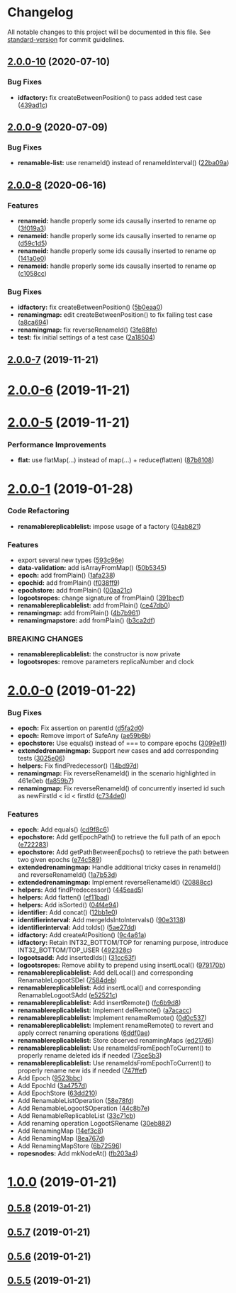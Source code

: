 # Changelog

All notable changes to this project will be documented in this file. See [standard-version](https://github.com/conventional-changelog/standard-version) for commit guidelines.

## [2.0.0-10](https://github.com/coast-team/mute-structs/compare/v2.0.0-9...v2.0.0-10) (2020-07-10)


### Bug Fixes

* **idfactory:** fix createBetweenPosition() to pass added test case ([439ad1c](https://github.com/coast-team/mute-structs/commit/439ad1ca773cec1008c6d366b445c059ceb65863))

## [2.0.0-9](https://github.com/coast-team/mute-structs/compare/v2.0.0-8...v2.0.0-9) (2020-07-09)


### Bug Fixes

* **renamable-list:** use renameId() instead of renameIdInterval() ([22ba09a](https://github.com/coast-team/mute-structs/commit/22ba09ace073d2d9e4244cb7dc462a42c169f1f4))

## [2.0.0-8](https://github.com/coast-team/mute-structs/compare/v2.0.0-7...v2.0.0-8) (2020-06-16)


### Features

* **renameid:** handle properly some ids causally inserted to rename op ([3f019a3](https://github.com/coast-team/mute-structs/commit/3f019a3b5bcceb0576c22bb6d7566edb00f34ed1))
* **renameid:** handle properly some ids causally inserted to rename op ([d59c1d5](https://github.com/coast-team/mute-structs/commit/d59c1d58f1ff58933a8e7e33f271a2a04e746a0b))
* **renameid:** handle properly some ids causally inserted to rename op ([141a0e0](https://github.com/coast-team/mute-structs/commit/141a0e0e7027fca4dc3ee80551bb289e04c5f780))
* **renameid:** handle properly some ids causally inserted to rename op ([c1058cc](https://github.com/coast-team/mute-structs/commit/c1058ccd60618e833ffe449227c1899aab53b2bc))


### Bug Fixes

* **idfactory:** fix createBetweenPosition() ([5b0eaa0](https://github.com/coast-team/mute-structs/commit/5b0eaa0938239e689e589753e9bea2ea3c11b20f))
* **renamingmap:** edit createBetweenPosition() to fix failing test case ([a8ca694](https://github.com/coast-team/mute-structs/commit/a8ca6943dd2362a65cfb7449611f4cf40afe0293))
* **renamingmap:** fix reverseRenameId() ([3fe88fe](https://github.com/coast-team/mute-structs/commit/3fe88fe42ea3608b4fcc43ada6a250c9916d475a))
* **test:** fix initial settings of a test case ([2a18504](https://github.com/coast-team/mute-structs/commit/2a1850429870af90863554513463d0ef82754b47))

## [2.0.0-7](https://github.com/coast-team/mute-structs/compare/v2.0.0-6...v2.0.0-7) (2019-11-21)

<a name="2.0.0-6"></a>
# [2.0.0-6](https://github.com/coast-team/mute-structs/compare/v2.0.0-5...v2.0.0-6) (2019-11-21)



<a name="2.0.0-5"></a>
# [2.0.0-5](https://github.com/coast-team/mute-structs/compare/v2.0.0-4...v2.0.0-5) (2019-11-21)


### Performance Improvements

* **flat:** use flatMap(...) instead of map(...) + reduce(flatten) ([87b8108](https://github.com/coast-team/mute-structs/commit/87b8108))



<a name="2.0.0-1"></a>
# [2.0.0-1](https://github.com/coast-team/mute-structs/compare/v2.0.0-0...v2.0.0-1) (2019-01-28)


### Code Refactoring

* **renamablereplicablelist:** impose usage of a factory ([04ab821](https://github.com/coast-team/mute-structs/commit/04ab821))


### Features

* export several new types ([593c96e](https://github.com/coast-team/mute-structs/commit/593c96e))
* **data-validation:** add isArrayFromMap() ([50b5345](https://github.com/coast-team/mute-structs/commit/50b5345))
* **epoch:** add fromPlain() ([1afa238](https://github.com/coast-team/mute-structs/commit/1afa238))
* **epochid:** add fromPlain() ([f038ff9](https://github.com/coast-team/mute-structs/commit/f038ff9))
* **epochstore:** add fromPlain() ([00aa21c](https://github.com/coast-team/mute-structs/commit/00aa21c))
* **logootsropes:** change signature of fromPlain() ([391becf](https://github.com/coast-team/mute-structs/commit/391becf))
* **renamablereplicablelist:** add fromPlain() ([ce47db0](https://github.com/coast-team/mute-structs/commit/ce47db0))
* **renamingmap:** add fromPlain() ([4b7b961](https://github.com/coast-team/mute-structs/commit/4b7b961))
* **renamingmapstore:** add fromPlain() ([b3ca2df](https://github.com/coast-team/mute-structs/commit/b3ca2df))


### BREAKING CHANGES

* **renamablereplicablelist:** the constructor is now private
* **logootsropes:** remove parameters replicaNumber and clock



<a name="2.0.0-0"></a>
# [2.0.0-0](https://github.com/coast-team/mute-structs/compare/v1.0.0...v2.0.0-0) (2019-01-22)


### Bug Fixes

* **epoch:** Fix assertion on parentId ([d5fa2d0](https://github.com/coast-team/mute-structs/commit/d5fa2d0))
* **epoch:** Remove import of SafeAny ([ae59b6b](https://github.com/coast-team/mute-structs/commit/ae59b6b))
* **epochstore:** Use equals() instead of === to compare epochs ([3099e11](https://github.com/coast-team/mute-structs/commit/3099e11))
* **extendedrenamingmap:** Support new cases and add corresponding tests ([3025e06](https://github.com/coast-team/mute-structs/commit/3025e06))
* **helpers:** Fix findPredecessor() ([14bd97d](https://github.com/coast-team/mute-structs/commit/14bd97d))
* **renamingmap:** Fix reverseRenameId() in the scenario highlighted in 461e0eb ([fa859b7](https://github.com/coast-team/mute-structs/commit/fa859b7))
* **renamingmap:** Fix reverseRenameId() of concurrently inserted id such as newFirstId < id < firstId ([c734de0](https://github.com/coast-team/mute-structs/commit/c734de0))


### Features

* **epoch:** Add equals() ([cd9f8c6](https://github.com/coast-team/mute-structs/commit/cd9f8c6))
* **epochstore:** Add getEpochPath() to retrieve the full path of an epoch ([e722283](https://github.com/coast-team/mute-structs/commit/e722283))
* **epochstore:** Add getPathBetweenEpochs() to retrieve the path between two given epochs ([e74c589](https://github.com/coast-team/mute-structs/commit/e74c589))
* **extendedrenamingmap:** Handle additional tricky cases in renameId() and reverseRenameId() ([1a7b53d](https://github.com/coast-team/mute-structs/commit/1a7b53d))
* **extendedrenamingmap:** Implement reverseRenameId() ([20888cc](https://github.com/coast-team/mute-structs/commit/20888cc))
* **helpers:** Add findPredecessor() ([445ead5](https://github.com/coast-team/mute-structs/commit/445ead5))
* **helpers:** Add flatten() ([ef11bad](https://github.com/coast-team/mute-structs/commit/ef11bad))
* **helpers:** Add isSorted() ([04f4e94](https://github.com/coast-team/mute-structs/commit/04f4e94))
* **identifier:** Add concat() ([12bb1e0](https://github.com/coast-team/mute-structs/commit/12bb1e0))
* **identifierinterval:** Add mergeIdsIntoIntervals() ([90e3138](https://github.com/coast-team/mute-structs/commit/90e3138))
* **identifierinterval:** Add toIds() ([5ae27dd](https://github.com/coast-team/mute-structs/commit/5ae27dd))
* **idfactory:** Add createAtPosition() ([9c4a61a](https://github.com/coast-team/mute-structs/commit/9c4a61a))
* **idfactory:** Retain INT32_BOTTOM/TOP for renaming purpose, introduce INT32_BOTTOM/TOP_USER ([492328c](https://github.com/coast-team/mute-structs/commit/492328c))
* **logootsadd:** Add insertedIds() ([31cc63f](https://github.com/coast-team/mute-structs/commit/31cc63f))
* **logootsropes:** Remove ability to prepend using insertLocal() ([979170b](https://github.com/coast-team/mute-structs/commit/979170b))
* **renamablereplicablelist:** Add delLocal() and corresponding RenamableLogootSDel ([7584deb](https://github.com/coast-team/mute-structs/commit/7584deb))
* **renamablereplicablelist:** Add insertLocal() and corresponding RenamableLogootSAdd ([e52521c](https://github.com/coast-team/mute-structs/commit/e52521c))
* **renamablereplicablelist:** Add insertRemote() ([fc6b9d8](https://github.com/coast-team/mute-structs/commit/fc6b9d8))
* **renamablereplicablelist:** Implement delRemote() ([a7acacc](https://github.com/coast-team/mute-structs/commit/a7acacc))
* **renamablereplicablelist:** Implement renameRemote() ([0d0c537](https://github.com/coast-team/mute-structs/commit/0d0c537))
* **renamablereplicablelist:** Implement renameRemote() to revert and apply correct renaming operations ([6ddf0ae](https://github.com/coast-team/mute-structs/commit/6ddf0ae))
* **renamablereplicablelist:** Store observed renamingMaps ([ed217d6](https://github.com/coast-team/mute-structs/commit/ed217d6))
* **renamablereplicablelist:** Use renameIdsFromEpochToCurrent() to properly rename deleted ids if needed ([73ce5b3](https://github.com/coast-team/mute-structs/commit/73ce5b3))
* **renamablereplicablelist:** Use renameIdsFromEpochToCurrent() to properly rename new ids if needed ([747ffef](https://github.com/coast-team/mute-structs/commit/747ffef))
* Add Epoch ([9523bbc](https://github.com/coast-team/mute-structs/commit/9523bbc))
* Add EpochId ([3a4757d](https://github.com/coast-team/mute-structs/commit/3a4757d))
* Add EpochStore ([63dd210](https://github.com/coast-team/mute-structs/commit/63dd210))
* Add RenamableListOperation ([58e78fd](https://github.com/coast-team/mute-structs/commit/58e78fd))
* Add RenamableLogootSOperation ([44c8b7e](https://github.com/coast-team/mute-structs/commit/44c8b7e))
* Add RenamableReplicableList ([33c71cb](https://github.com/coast-team/mute-structs/commit/33c71cb))
* Add renaming operation LogootSRename ([30eb882](https://github.com/coast-team/mute-structs/commit/30eb882))
* Add RenamingMap ([14ef3c8](https://github.com/coast-team/mute-structs/commit/14ef3c8))
* Add RenamingMap ([8ea767d](https://github.com/coast-team/mute-structs/commit/8ea767d))
* Add RenamingMapStore ([6b72596](https://github.com/coast-team/mute-structs/commit/6b72596))
* **ropesnodes:** Add mkNodeAt() ([fb203a4](https://github.com/coast-team/mute-structs/commit/fb203a4))



<a name="1.0.0"></a>
# [1.0.0](https://github.com/coast-team/mute-structs/compare/v0.5.8...v1.0.0) (2019-01-21)



<a name="0.5.8"></a>
## [0.5.8](https://github.com/coast-team/mute-structs/compare/v0.5.7...v0.5.8) (2019-01-21)



<a name="0.5.7"></a>
## [0.5.7](https://github.com/coast-team/mute-structs/compare/v0.5.6...v0.5.7) (2019-01-21)



<a name="0.5.6"></a>
## [0.5.6](https://github.com/coast-team/mute-structs/compare/v0.5.5...v0.5.6) (2019-01-21)



<a name="0.5.5"></a>
## [0.5.5](https://github.com/coast-team/mute-structs/compare/v0.5.4...v0.5.5) (2019-01-21)
